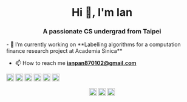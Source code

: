 <h1 align="center">Hi 👋, I'm Ian</h1>
<h3 align="center">A passionate CS undergrad from Taipei</h3>
- 🔭 I’m currently working on **Labelling algorithms for a computation finance research project at Academia Sinica**

- 📫 How to reach me **ianpan870102@gmail.com**

<p align="left"><img src="https://konpa.github.io/devicon/devicon.git/icons/react/react-original-wordmark.svg" alt="react" width="20" height="20"/> <img src="https://konpa.github.io/devicon/devicon.git/icons/c/c-original.svg" alt="c" width="20" height="20"/> <img src="https://konpa.github.io/devicon/devicon.git/icons/cplusplus/cplusplus-original.svg" alt="cplusplus" width="20" height="20"/> <img src="https://konpa.github.io/devicon/devicon.git/icons/java/java-original-wordmark.svg" alt="java" width="20" height="20"/> <img src="https://konpa.github.io/devicon/devicon.git/icons/javascript/javascript-original.svg" alt="javascript" width="20" height="20"/> <img src="https://konpa.github.io/devicon/devicon.git/icons/python/python-original-wordmark.svg" alt="python" width="20" height="20"/></p><p align="center">
<a href="https://linkedin.com/in/ian-yi-en-pan-543947156" target="blank"><img align="center" src="https://cdn.jsdelivr.net/npm/simple-icons@3.0.1/icons/linkedin.svg" alt="ian-yi-en-pan-543947156" height="20" width="20" /></a>
<a href="https://fb.com/ian.y.e.pan" target="blank"><img align="center" src="https://cdn.jsdelivr.net/npm/simple-icons@3.0.1/icons/facebook.svg" alt="ian.y.e.pan" height="20" width="20" /></a>
<a href="https://instagram.com//ian.y.e.pan" target="blank"><img align="center" src="https://cdn.jsdelivr.net/npm/simple-icons@3.0.1/icons/instagram.svg" alt="/ian.y.e.pan" height="20" width="20" /></a>
</p>
